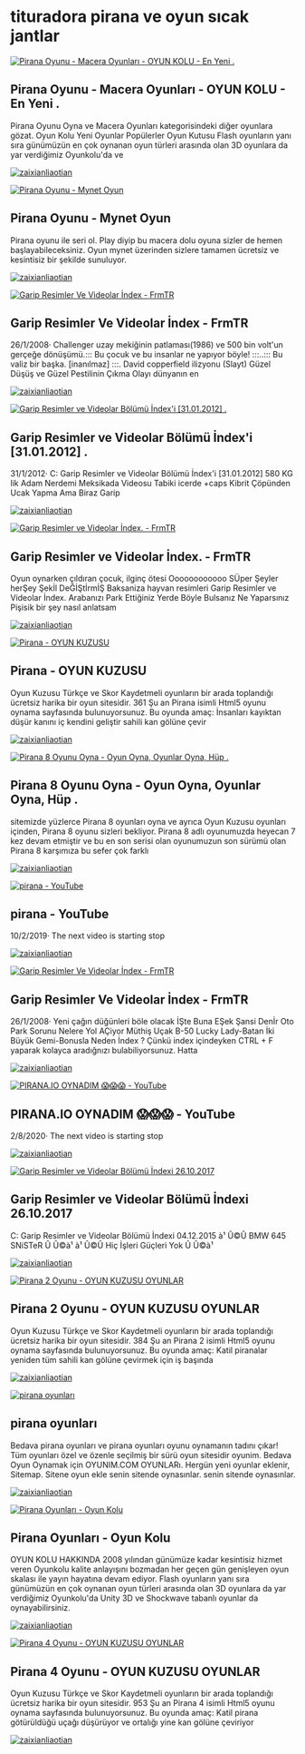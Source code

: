 # tituradora pirana ve oyun sıcak jantlar
<a href="https://mnn.zoosnet.net/LR/Chatpre.aspx?id=MNN94995150&p=https://topgrinding.com/" target="_blank">![Pirana Oyunu - Macera Oyunları - OYUN KOLU - En Yeni .](https://github.com/technlg/images/blob/main/59.jpg)</a>
## Pirana Oyunu - Macera Oyunları - OYUN KOLU - En Yeni .
Pirana Oyunu Oyna ve Macera Oyunları kategorisindeki diğer oyunlara gözat. Oyun Kolu Yeni Oyunlar Popülerler Oyun Kutusu  Flash oyunların yanı sıra günümüzün en çok oynanan oyun türleri arasında olan 3D oyunlara da yar verdiğimiz Oyunkolu'da ve 
<a href="https://mnn.zoosnet.net/LR/Chatpre.aspx?id=MNN94995150&p=https://topgrinding.com/" target="_blank"><img src="https://github.com/technlg/images/raw/main/chat11.jpg" alt="zaixianliaotian"/></a><a href="//whatsapp.shibangsoft.com/WhatsApp.php" ><img src="https://github.com/technlg/images/raw/main/chat11.png" alt=""></a>
<a href="https://mnn.zoosnet.net/LR/Chatpre.aspx?id=MNN94995150&p=https://topgrinding.com/" target="_blank">![Pirana Oyunu - Mynet Oyun](https://github.com/technlg/images/blob/main/13.jpg)</a>
## Pirana Oyunu - Mynet Oyun
Pirana oyunu ile seri ol. Play diyip bu macera dolu oyuna sizler de hemen başlayabileceksiniz. Oyun mynet üzerinden sizlere tamamen ücretsiz ve kesintisiz bir şekilde sunuluyor.
<a href="https://mnn.zoosnet.net/LR/Chatpre.aspx?id=MNN94995150&p=https://topgrinding.com/" target="_blank"><img src="https://github.com/technlg/images/raw/main/chat11.jpg" alt="zaixianliaotian"/></a><a href="//whatsapp.shibangsoft.com/WhatsApp.php" ><img src="https://github.com/technlg/images/raw/main/chat11.png" alt=""></a>
<a href="https://mnn.zoosnet.net/LR/Chatpre.aspx?id=MNN94995150&p=https://topgrinding.com/" target="_blank">![Garip Resimler Ve Videolar İndex - FrmTR](https://github.com/technlg/images/blob/main/16.jpg)</a>
## Garip Resimler Ve Videolar İndex - FrmTR
26/1/2008· Challenger uzay mekiğinin patlaması(1986) ve 500 bin volt'un gerçeğe dönüşümü.::: Bu çocuk ve bu insanlar ne yapıyor böyle! :::..::: Bu valiz bir başka. [inanılmaz] :::. David copperfield ilizyonu (Slayt) Güzel Düşüş ve Güzel Pestilinin Çıkma Olayı dünyanın en
<a href="https://mnn.zoosnet.net/LR/Chatpre.aspx?id=MNN94995150&p=https://topgrinding.com/" target="_blank"><img src="https://github.com/technlg/images/raw/main/chat11.jpg" alt="zaixianliaotian"/></a><a href="//whatsapp.shibangsoft.com/WhatsApp.php" ><img src="https://github.com/technlg/images/raw/main/chat11.png" alt=""></a>
<a href="https://mnn.zoosnet.net/LR/Chatpre.aspx?id=MNN94995150&p=https://topgrinding.com/" target="_blank">![Garip Resimler ve Videolar Bölümü İndex'i [31.01.2012] .](https://github.com/technlg/images/blob/main/36.jpg)</a>
## Garip Resimler ve Videolar Bölümü İndex'i [31.01.2012] .
31/1/2012· C: Garip Resimler ve Videolar Bölümü İndex'i [31.01.2012] 580 KG lik Adam Nerdemi Meksikada Videosu Tabiki icerde +caps Kibrit Çöpünden Ucak Yapma Ama Biraz Garip
<a href="https://mnn.zoosnet.net/LR/Chatpre.aspx?id=MNN94995150&p=https://topgrinding.com/" target="_blank"><img src="https://github.com/technlg/images/raw/main/chat11.jpg" alt="zaixianliaotian"/></a><a href="//whatsapp.shibangsoft.com/WhatsApp.php" ><img src="https://github.com/technlg/images/raw/main/chat11.png" alt=""></a>
<a href="https://mnn.zoosnet.net/LR/Chatpre.aspx?id=MNN94995150&p=https://topgrinding.com/" target="_blank">![Garip Resimler ve Videolar İndex. - FrmTR](https://github.com/technlg/images/blob/main/42.jpg)</a>
## Garip Resimler ve Videolar İndex. - FrmTR
Oyun oynarken çıldıran çocuk, ilginç ötesi Oooooooooooo SÜper Şeyler herŞey Şekİl DeĞİŞtİrmİŞ Baksaniza hayvan resimleri  Garip Resimler ve Videolar İndex. Arabanızı Park Ettiğiniz Yerde Böyle Bulsanız Ne Yaparsınız Pişisik bir şey nasıl anlatsam 
<a href="https://mnn.zoosnet.net/LR/Chatpre.aspx?id=MNN94995150&p=https://topgrinding.com/" target="_blank"><img src="https://github.com/technlg/images/raw/main/chat11.jpg" alt="zaixianliaotian"/></a><a href="//whatsapp.shibangsoft.com/WhatsApp.php" ><img src="https://github.com/technlg/images/raw/main/chat11.png" alt=""></a>
<a href="https://mnn.zoosnet.net/LR/Chatpre.aspx?id=MNN94995150&p=https://topgrinding.com/" target="_blank">![Pirana - OYUN KUZUSU](https://github.com/technlg/images/blob/main/12.jpg)</a>
## Pirana - OYUN KUZUSU
Oyun Kuzusu Türkçe ve Skor Kaydetmeli oyunların bir arada toplandığı ücretsiz harika bir oyun sitesidir. 361 Şu an Pirana isimli Html5 oyunu oynama sayfasında bulunuyorsunuz. Bu oyunda amaç: İnsanları kayıktan düşür kanını iç kendini geliştir sahili kan gölüne çevir
<a href="https://mnn.zoosnet.net/LR/Chatpre.aspx?id=MNN94995150&p=https://topgrinding.com/" target="_blank"><img src="https://github.com/technlg/images/raw/main/chat11.jpg" alt="zaixianliaotian"/></a><a href="//whatsapp.shibangsoft.com/WhatsApp.php" ><img src="https://github.com/technlg/images/raw/main/chat11.png" alt=""></a>
<a href="https://mnn.zoosnet.net/LR/Chatpre.aspx?id=MNN94995150&p=https://topgrinding.com/" target="_blank">![Pirana 8 Oyunu Oyna - Oyun Oyna, Oyunlar Oyna, Hüp .](https://github.com/technlg/images/blob/main/25.jpg)</a>
## Pirana 8 Oyunu Oyna - Oyun Oyna, Oyunlar Oyna, Hüp .
sitemizde yüzlerce Pirana 8 oyunları oyna ve ayrıca Oyun Kuzusu oyunları içinden, Pirana 8 oyunu sizleri bekliyor. Pirana 8 adlı oyunumuzda heyecan 7 kez devam etmiştir ve bu en son serisi olan oyunumuzun son sürümü olan Pirana 8 karşımıza bu sefer çok farklı 
<a href="https://mnn.zoosnet.net/LR/Chatpre.aspx?id=MNN94995150&p=https://topgrinding.com/" target="_blank"><img src="https://github.com/technlg/images/raw/main/chat11.jpg" alt="zaixianliaotian"/></a><a href="//whatsapp.shibangsoft.com/WhatsApp.php" ><img src="https://github.com/technlg/images/raw/main/chat11.png" alt=""></a>
<a href="https://mnn.zoosnet.net/LR/Chatpre.aspx?id=MNN94995150&p=https://topgrinding.com/" target="_blank">![pirana - YouTube](https://github.com/technlg/images/blob/main/14.jpg)</a>
## pirana - YouTube
10/2/2019· The next video is starting stop
<a href="https://mnn.zoosnet.net/LR/Chatpre.aspx?id=MNN94995150&p=https://topgrinding.com/" target="_blank"><img src="https://github.com/technlg/images/raw/main/chat11.jpg" alt="zaixianliaotian"/></a><a href="//whatsapp.shibangsoft.com/WhatsApp.php" ><img src="https://github.com/technlg/images/raw/main/chat11.png" alt=""></a>
<a href="https://mnn.zoosnet.net/LR/Chatpre.aspx?id=MNN94995150&p=https://topgrinding.com/" target="_blank">![Garip Resimler Ve Videolar İndex - FrmTR](https://github.com/technlg/images/blob/main/50.jpg)</a>
## Garip Resimler Ve Videolar İndex - FrmTR
26/1/2008· Yeni çağın düğünleri böle olacak İŞte Buna EŞek Şansi Denİr Oto Park Sorunu Nelere Yol AÇiyor Müthiş Uçak B-50 Lucky Lady-Batan İki Büyük Gemi-Bonusla Neden İndex ? Çünkü index içindeyken CTRL + F yaparak kolayca aradığnızı bulabiliyorsunuz. Hatta
<a href="https://mnn.zoosnet.net/LR/Chatpre.aspx?id=MNN94995150&p=https://topgrinding.com/" target="_blank"><img src="https://github.com/technlg/images/raw/main/chat11.jpg" alt="zaixianliaotian"/></a><a href="//whatsapp.shibangsoft.com/WhatsApp.php" ><img src="https://github.com/technlg/images/raw/main/chat11.png" alt=""></a>
<a href="https://mnn.zoosnet.net/LR/Chatpre.aspx?id=MNN94995150&p=https://topgrinding.com/" target="_blank">![PIRANA.IO OYNADIM 😱😱😱 - YouTube](https://github.com/technlg/images/blob/main/57.jpg)</a>
## PIRANA.IO OYNADIM 😱😱😱 - YouTube
2/8/2020· The next video is starting stop
<a href="https://mnn.zoosnet.net/LR/Chatpre.aspx?id=MNN94995150&p=https://topgrinding.com/" target="_blank"><img src="https://github.com/technlg/images/raw/main/chat11.jpg" alt="zaixianliaotian"/></a><a href="//whatsapp.shibangsoft.com/WhatsApp.php" ><img src="https://github.com/technlg/images/raw/main/chat11.png" alt=""></a>
<a href="https://mnn.zoosnet.net/LR/Chatpre.aspx?id=MNN94995150&p=https://topgrinding.com/" target="_blank">![Garip Resimler ve Videolar Bölümü İndexi 26.10.2017](https://github.com/technlg/images/blob/main/3.jpg)</a>
## Garip Resimler ve Videolar Bölümü İndexi 26.10.2017
C: Garip Resimler ve Videolar Bölümü İndexi 04.12.2015 à¹ Û©Û BMW 645 SNiSTeR Û Û©à¹ à¹ Û©Û Hiç İşleri Güçleri Yok Û Û©à¹
<a href="https://mnn.zoosnet.net/LR/Chatpre.aspx?id=MNN94995150&p=https://topgrinding.com/" target="_blank"><img src="https://github.com/technlg/images/raw/main/chat11.jpg" alt="zaixianliaotian"/></a><a href="//whatsapp.shibangsoft.com/WhatsApp.php" ><img src="https://github.com/technlg/images/raw/main/chat11.png" alt=""></a>
<a href="https://mnn.zoosnet.net/LR/Chatpre.aspx?id=MNN94995150&p=https://topgrinding.com/" target="_blank">![Pirana 2 Oyunu - OYUN KUZUSU OYUNLAR](https://github.com/technlg/images/blob/main/35.jpg)</a>
## Pirana 2 Oyunu - OYUN KUZUSU OYUNLAR
Oyun Kuzusu Türkçe ve Skor Kaydetmeli oyunların bir arada toplandığı ücretsiz harika bir oyun sitesidir. 384 Şu an Pirana 2 isimli Html5 oyunu oynama sayfasında bulunuyorsunuz. Bu oyunda amaç: Katil piranalar yeniden tüm sahili kan gölüne çevirmek için iş başında
<a href="https://mnn.zoosnet.net/LR/Chatpre.aspx?id=MNN94995150&p=https://topgrinding.com/" target="_blank"><img src="https://github.com/technlg/images/raw/main/chat11.jpg" alt="zaixianliaotian"/></a><a href="//whatsapp.shibangsoft.com/WhatsApp.php" ><img src="https://github.com/technlg/images/raw/main/chat11.png" alt=""></a>
<a href="https://mnn.zoosnet.net/LR/Chatpre.aspx?id=MNN94995150&p=https://topgrinding.com/" target="_blank">![pirana oyunları](https://github.com/technlg/images/blob/main/57.jpg)</a>
## pirana oyunları
Bedava pirana oyunları ve pirana oyunları oyunu oynamanın tadını çıkar! Tüm oyunları özel ve özenle seçilmiş bir sürü oyun sitesidir oyunim. Bedava Oyun Oynamak için OYUNIM.COM OYUNLARı. Hergün yeni oyunlar eklenir, Sitemap. Sitene oyun ekle senin sitende oynasınlar. senin sitende oynasınlar.
<a href="https://mnn.zoosnet.net/LR/Chatpre.aspx?id=MNN94995150&p=https://topgrinding.com/" target="_blank"><img src="https://github.com/technlg/images/raw/main/chat11.jpg" alt="zaixianliaotian"/></a><a href="//whatsapp.shibangsoft.com/WhatsApp.php" ><img src="https://github.com/technlg/images/raw/main/chat11.png" alt=""></a>
<a href="https://mnn.zoosnet.net/LR/Chatpre.aspx?id=MNN94995150&p=https://topgrinding.com/" target="_blank">![Pirana Oyunları - Oyun Kolu](https://github.com/technlg/images/blob/main/38.jpg)</a>
## Pirana Oyunları - Oyun Kolu
OYUN KOLU HAKKINDA 2008 yılından günümüze kadar kesintisiz hizmet veren Oyunkolu kalite anlayışını bozmadan her geçen gün genişleyen oyun skalası ile yayın hayatına devam ediyor. Flash oyunların yanı sıra günümüzün en çok oynanan oyun türleri arasında olan 3D oyunlara da yar verdiğimiz Oyunkolu'da Unity 3D ve Shockwave tabanlı oyunlar da oynayabilirsiniz.
<a href="https://mnn.zoosnet.net/LR/Chatpre.aspx?id=MNN94995150&p=https://topgrinding.com/" target="_blank"><img src="https://github.com/technlg/images/raw/main/chat11.jpg" alt="zaixianliaotian"/></a><a href="//whatsapp.shibangsoft.com/WhatsApp.php" ><img src="https://github.com/technlg/images/raw/main/chat11.png" alt=""></a>
<a href="https://mnn.zoosnet.net/LR/Chatpre.aspx?id=MNN94995150&p=https://topgrinding.com/" target="_blank">![Pirana 4 Oyunu - OYUN KUZUSU OYUNLAR](https://github.com/technlg/images/blob/main/31.jpg)</a>
## Pirana 4 Oyunu - OYUN KUZUSU OYUNLAR
Oyun Kuzusu Türkçe ve Skor Kaydetmeli oyunların bir arada toplandığı ücretsiz harika bir oyun sitesidir. 953 Şu an Pirana 4 isimli Html5 oyunu oynama sayfasında bulunuyorsunuz. Bu oyunda amaç: Katil pirana götürüldüğü uçağı düşürüyor ve ortalığı yine kan gölüne çeviriyor
<a href="https://mnn.zoosnet.net/LR/Chatpre.aspx?id=MNN94995150&p=https://topgrinding.com/" target="_blank"><img src="https://github.com/technlg/images/raw/main/chat11.jpg" alt="zaixianliaotian"/></a><a href="//whatsapp.shibangsoft.com/WhatsApp.php" ><img src="https://github.com/technlg/images/raw/main/chat11.png" alt=""></a>
